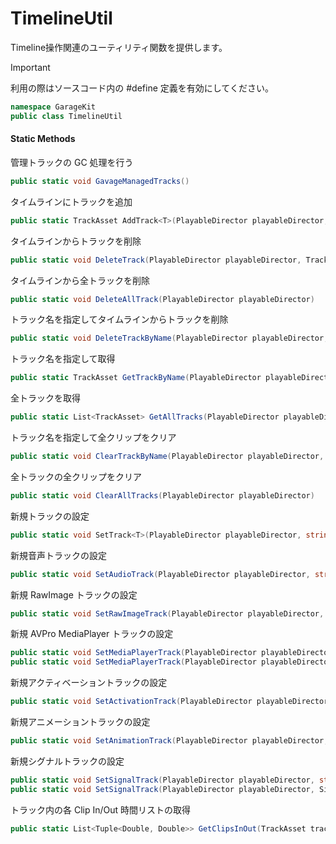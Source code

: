 # TimelineUtil

Timeline操作関連のユーティリティ関数を提供します。

> [!IMPORTANT]
> 利用の際はソースコード内の #define 定義を有効にしてください。

```csharp
namespace GarageKit
public class TimelineUtil
```

#### Static Methods

管理トラックの GC 処理を行う
```csharp
public static void GavageManagedTracks()
```

タイムラインにトラックを追加
```csharp
public static TrackAsset AddTrack<T>(PlayableDirector playableDirector, string trackName, UnityEngine.Object bindObj, TrackAsset parent = null) where T : TrackAsset
```

タイムラインからトラックを削除
```csharp
public static void DeleteTrack(PlayableDirector playableDirector, TrackAsset track)
```

タイムラインから全トラックを削除
```csharp
public static void DeleteAllTrack(PlayableDirector playableDirector)
```

トラック名を指定してタイムラインからトラックを削除
```csharp
public static void DeleteTrackByName(PlayableDirector playableDirector, string trackName)
```

トラック名を指定して取得
```csharp
public static TrackAsset GetTrackByName(PlayableDirector playableDirector, string trackName)
```

全トラックを取得
```csharp
public static List<TrackAsset> GetAllTracks(PlayableDirector playableDirector)
```

トラック名を指定して全クリップをクリア
```csharp
public static void ClearTrackByName(PlayableDirector playableDirector, string trackName)
```

全トラックの全クリップをクリア
```csharp
public static void ClearAllTracks(PlayableDirector playableDirector)
```

新規トラックの設定
```csharp
public static void SetTrack<T>(PlayableDirector playableDirector, string trackName, double start, double end) where T : TrackAsset
```

新規音声トラックの設定
```csharp
public static void SetAudioTrack(PlayableDirector playableDirector, string trackName, AudioClip audioClip, double start, double? end = null, bool loop = false, double easeInDuration = 0.0, double easeOutDuration = 0.0)
```

新規 RawImage トラックの設定
```csharp
public static void SetRawImageTrack(PlayableDirector playableDirector, string trackName, Texture2D tex, double start, double end)
```

新規 AVPro MediaPlayer トラックの設定
```csharp
public static void SetMediaPlayerTrack(PlayableDirector playableDirector, string trackName, MediaPathType mediaPathType, string moviePath, double start, double? end = null)
public static void SetMediaPlayerTrack(PlayableDirector playableDirector, string trackName, double start, double? end = null, float vol = 1.0f)
```

新規アクティベーショントラックの設定
```csharp
public static void SetActivationTrack(PlayableDirector playableDirector, string trackName, double start, double end)
```

新規アニメーショントラックの設定
```csharp
public static void SetAnimationTrack(PlayableDirector playableDirector, string trackName, AnimationClip animClip, double start, double end)
```

新規シグナルトラックの設定
```csharp
public static void SetSignalTrack(PlayableDirector playableDirector, string trackName, SignalAsset signal, double time, string emitterName = "")
public static void SetSignalTrack(PlayableDirector playableDirector, SignalAsset signal, double time, string emitterName = "")
```

トラック内の各 Clip In/Out 時間リストの取得
```csharp
public static List<Tuple<Double, Double>> GetClipsInOut(TrackAsset track)
```
